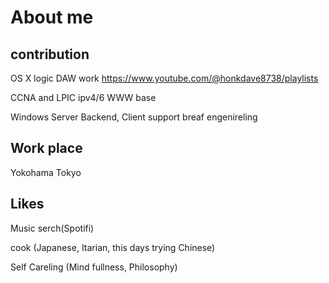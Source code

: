 # About me 

## contribution 
OS X logic DAW work   https://www.youtube.com/@honkdave8738/playlists

CCNA and LPIC ipv4/6 WWW base

Windows Server Backend, Client support breaf engenireling

## Work place
Yokohama
Tokyo

## Likes
Music serch(Spotifi)

cook (Japanese, Itarian, this days trying Chinese)

Self Careling (Mind fullness, Philosophy)

